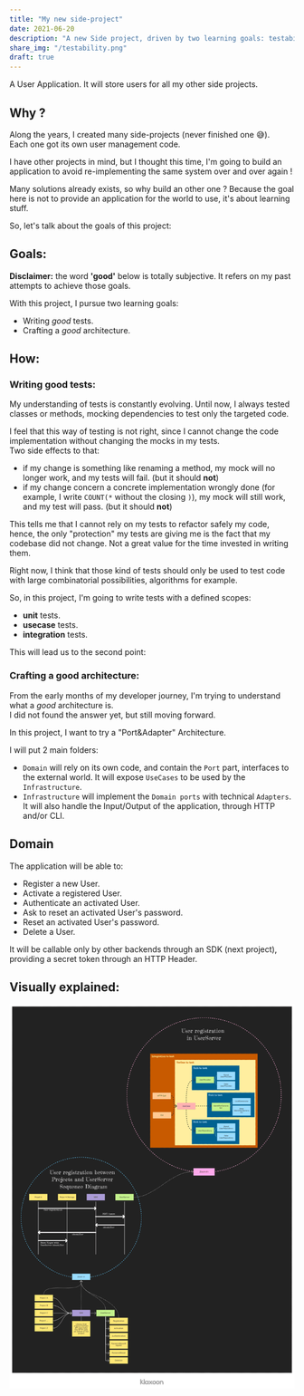 ```yaml
---
title: "My new side-project"
date: 2021-06-20
description: "A new Side project, driven by two learning goals: testability and code architecture."
share_img: "/testability.png"
draft: true
---
```


A User Application. It will store users for all my other side projects.

## Why ?

Along the years, I created many side-projects (never finished one :sweat_smile:).  
Each one got its own user management code.

I have other projects in mind, but I thought this time, I'm going to build an application to avoid re-implementing the same system over and over again !

Many solutions already exists, so why build an other one ?
Because the goal here is not to provide an application for the world to use, it's about learning stuff.

So, let's talk about the goals of this project:

## Goals:

**Disclaimer:** the word **'good'** below is totally subjective. It refers on my past attempts to achieve those goals.

With this project, I pursue two learning goals:

- Writing _good_ tests.
- Crafting a _good_ architecture.

## How:

### Writing good tests:

My understanding of tests is constantly evolving.
Until now, I always tested classes or methods, mocking dependencies to test only the targeted code.

I feel that this way of testing is not right, since I cannot change the code implementation without changing the mocks in my tests.  
Two side effects to that: 
  - if my change is something like renaming a method, my mock will no longer work, and my tests will fail. (but it should **not**)
  - if my change concern a concrete implementation wrongly done (for example, I write `COUNT(*` without the closing `)`), my mock will still work, and my test will pass. (but it should **not**)  

This tells me that I cannot rely on my tests to refactor safely my code, hence, the only "protection" my tests are giving me is the fact that my codebase did not change.
Not a great value for the time invested in writing them.

Right now, I think that those kind of tests should only be used to test code with large combinatorial possibilities, algorithms for example.

So, in this project, I'm going to write tests with a defined scopes:
- **unit** tests.
- **usecase** tests.
- **integration** tests.

This will lead us to the second point:

### Crafting a good architecture:

From the early months of my developer journey, I'm trying to understand what a _good_ architecture is.  
I did not found the answer yet, but still moving forward.

In this project, I want to try a "Port&Adapter" Architecture.

I will put 2 main folders:
- `Domain` will rely on its own code, and contain the `Port` part, interfaces to the external world. It will expose
`UseCases` to be used by the `Infrastructure`.
- `Infrastructure` will implement the `Domain ports` with technical `Adapters`. It will also handle the Input/Output of 
the application, through HTTP and/or CLI.

## Domain

The application will be able to:

- Register a new User.
- Activate a registered User.
- Authenticate an activated User.
- Ask to reset an activated User's password.
- Reset an activated User's password.
- Delete a User.

It will be callable only by other backends through an SDK (next project), providing a secret token through an HTTP Header.

## Visually explained: 

[![3 diagrams explaining the new project](/new-project-visually-explained.png)](https://www.nicolas-gomes.com/new-project-visually-explained.png)
